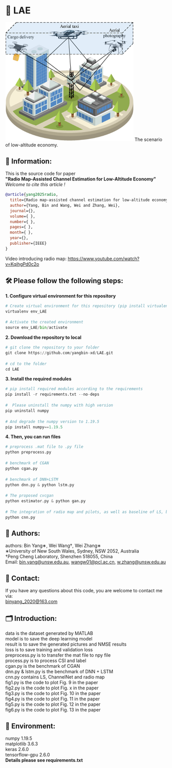 # 🚨 LAE

<img src='scenario.png' alt='The framework' width='400'>
The scenario of low-altitude economy.  

## 📝 Information:
This is the source code for paper  
__"Radio Map-Assisted Channel Estimation for Low-Altitude Economy"__  
_Welcome to cite this article !_

```bibtex
@article{yang2025radio,
  title={Radio map-assisted channel estimation for low-altitude economy},
  author={Yang, Bin and Wang, Wei and Zhang, Wei},
  journal={},
  volume={ },
  number={ },
  pages={ },
  month={ },
  year={},
  publisher={IEEE}
}
```
Video introducing radio map: https://www.youtube.com/watch?v=KqihgPd0c2o

## 🛠️ Please follow the following steps:
__1. Configure virtual environment for this repository__  
```python
# Create virtual environment for this repository (pip install virtualenv)  
virtualenv env_LAE

# Activate the created environment
source env_LAE/bin/activate
```

__2. Download the repository to local__
```python
# git clone the repository to your folder
git clone https://github.com/yangbin-xd/LAE.git  

# cd to the folder
cd LAE
```

__3. Install the required modules__
```python
# pip install required modules according to the requirements
pip install -r requirements.txt --no-deps

#  Please uninstall the numpy with high version
pip uninstall numpy

# And degrade the numpy version to 1.19.5
pip install numpy==1.19.5
```

__4. Then, you can run files__
```python
# preprocess .mat file to .py file   
python preprocess.py

# benchmark of CGAN
python cgan.py

# benchmark of DNN+LSTM  
python dnn.py & python lstm.py

# The proposed cvcgan
python estimator.py & python gan.py

# The integration of radio map and pilots, as well as baseline of LS, benchmark of ChnanelNet
python cnn.py
```

## 👤 Authors:  
authors: Bin Yang∗, Wei Wang†, Wei Zhang∗  
∗University of New South Wales, Sydney, NSW 2052, Australia   
†Peng Cheng Laboratory, Shenzhen 518055, China  
Email: bin.yang@unsw.edu.au, wangw01@pcl.ac.cn, w.zhang@unsw.edu.au  

## 📨 Contact:  
If you have any questions about this code, you are welcome to contact me via:  
binyang_2020@163.com  

## 🗂️ Introduction:  
data is the dataset generated by MATLAB                
model is to save the deep learning model  
result is to save the generated pictures and NMSE results  
loss is to save training and validation loss  
preprocess.py is to transfer the mat file to npy file  
process.py is to process CSI and label  
cgan.py is the benchmark of CGAN  
dnn.py & lstm.py is the benchmark of DNN + LSTM  
cnn.py contains LS, ChannelNet and radio map  
fig1.py is the code to plot Fig. 9 in the paper  
fig2.py is the code to plot Fig. x in the paper  
fig3.py is the code to plot Fig. 10 in the paper  
fig4.py is the code to plot Fig. 11 in the paper  
fig5.py is the code to plot Fig. 12 in the paper  
fig6.py is the code to plot Fig. 13 in the paper    

## 🚀 Environment:  
numpy                   1.19.5  
matplotlib              3.6.3  
keras                   2.6.0  
tensorflow-gpu          2.6.0  
__Details please see requirements.txt__
